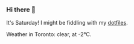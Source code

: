 ### Hi there :wave:

It's Saturday! I might be fiddling with my [dotfiles](https://github.com/bewuethr/dotfiles).

Weather in Toronto: clear, at -2°C.
